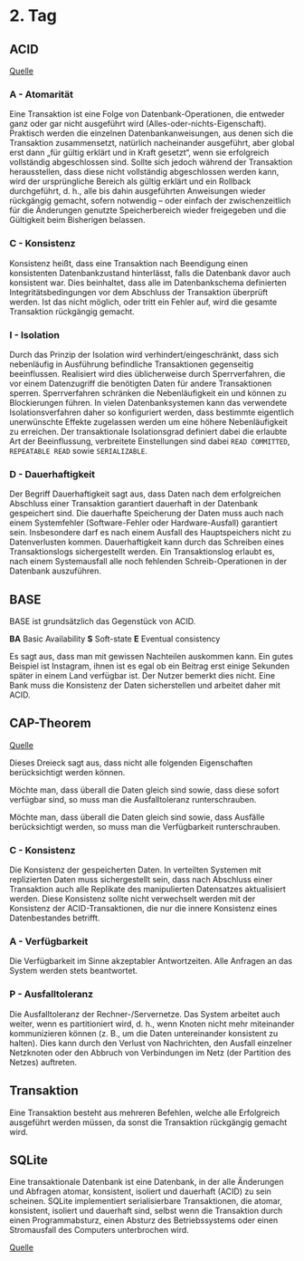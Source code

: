 # 2. Tag
## ACID
[Quelle](https://de.wikipedia.org/wiki/ACID)

### A - Atomarität
Eine Transaktion ist eine Folge von Datenbank-Operationen, die entweder ganz oder gar nicht ausgeführt wird (Alles-oder-nichts-Eigenschaft). Praktisch werden die einzelnen Datenbankanweisungen, aus denen sich die Transaktion zusammensetzt, natürlich nacheinander ausgeführt, aber global erst dann „für gültig erklärt und in Kraft gesetzt“, wenn sie erfolgreich vollständig abgeschlossen sind. Sollte sich jedoch während der Transaktion herausstellen, dass diese nicht vollständig abgeschlossen werden kann, wird der ursprüngliche Bereich als gültig erklärt und ein Rollback durchgeführt, d. h., alle bis dahin ausgeführten Anweisungen wieder rückgängig gemacht, sofern notwendig – oder einfach der zwischenzeitlich für die Änderungen genutzte Speicherbereich wieder freigegeben und die Gültigkeit beim Bisherigen belassen.

### C - Konsistenz
Konsistenz heißt, dass eine Transaktion nach Beendigung einen konsistenten Datenbankzustand hinterlässt, falls die Datenbank davor auch konsistent war. Dies beinhaltet, dass alle im Datenbankschema definierten Integritätsbedingungen vor dem Abschluss der Transaktion überprüft werden. Ist das nicht möglich, oder tritt ein Fehler auf, wird die gesamte Transaktion rückgängig gemacht.

### I - Isolation
Durch das Prinzip der Isolation wird verhindert/eingeschränkt, dass sich nebenläufig in Ausführung befindliche Transaktionen gegenseitig beeinflussen. Realisiert wird dies üblicherweise durch Sperrverfahren, die vor einem Datenzugriff die benötigten Daten für andere Transaktionen sperren. Sperrverfahren schränken die Nebenläufigkeit ein und können zu Blockierungen führen. In vielen Datenbanksystemen kann das verwendete Isolationsverfahren daher so konfiguriert werden, dass bestimmte eigentlich unerwünschte Effekte zugelassen werden um eine höhere Nebenläufigkeit zu erreichen. Der transaktionale Isolationsgrad definiert dabei die erlaubte Art der Beeinflussung, verbreitete Einstellungen sind dabei `READ COMMITTED`, `REPEATABLE READ` sowie `SERIALIZABLE`.

### D - Dauerhaftigkeit
Der Begriff Dauerhaftigkeit sagt aus, dass Daten nach dem erfolgreichen Abschluss einer Transaktion garantiert dauerhaft in der Datenbank gespeichert sind. Die dauerhafte Speicherung der Daten muss auch nach einem Systemfehler (Software-Fehler oder Hardware-Ausfall) garantiert sein. Insbesondere darf es nach einem Ausfall des Hauptspeichers nicht zu Datenverlusten kommen. Dauerhaftigkeit kann durch das Schreiben eines Transaktionslogs sichergestellt werden. Ein Transaktionslog erlaubt es, nach einem Systemausfall alle noch fehlenden Schreib-Operationen in der Datenbank auszuführen.

## BASE
BASE ist grundsätzlich das Gegenstück von ACID. 

**BA** Basic Availability
**S** Soft-state
**E** Eventual consistency 

Es sagt aus, dass man mit gewissen Nachteilen auskommen kann. Ein gutes Beispiel ist Instagram, ihnen ist es egal ob ein Beitrag erst einige Sekunden später in einem Land verfügbar ist. Der Nutzer bemerkt dies nicht.
Eine Bank muss die Konsistenz der Daten sicherstellen und arbeitet daher mit ACID.

## CAP-Theorem
[Quelle](https://de.wikipedia.org/wiki/CAP-Theorem)

Dieses Dreieck sagt aus, dass nicht alle folgenden Eigenschaften berücksichtigt werden können.

Möchte man, dass überall die Daten gleich sind sowie, dass diese sofort verfügbar sind, so muss man die Ausfalltoleranz runterschrauben.

Möchte man, dass überall die Daten gleich sind sowie, dass Ausfälle berücksichtigt werden, so muss man die Verfügbarkeit runterschrauben.

### C - Konsistenz
Die Konsistenz der gespeicherten Daten. In verteilten Systemen mit replizierten Daten muss sichergestellt sein, dass nach Abschluss einer Transaktion auch alle Replikate des manipulierten Datensatzes aktualisiert werden. Diese Konsistenz sollte nicht verwechselt werden mit der Konsistenz der ACID-Transaktionen, die nur die innere Konsistenz eines Datenbestandes betrifft.

### A - Verfügbarkeit
Die Verfügbarkeit im Sinne akzeptabler Antwortzeiten. Alle Anfragen an das System werden stets beantwortet.

### P - Ausfalltoleranz
Die Ausfalltoleranz der Rechner-/Servernetze. Das System arbeitet auch weiter, wenn es partitioniert wird, d. h., wenn Knoten nicht mehr miteinander kommunizieren können (z. B., um die Daten untereinander konsistent zu halten). Dies kann durch den Verlust von Nachrichten, den Ausfall einzelner Netzknoten oder den Abbruch von Verbindungen im Netz (der Partition des Netzes) auftreten.

## Transaktion
Eine Transaktion besteht aus mehreren Befehlen, welche alle Erfolgreich ausgeführt werden müssen, da sonst die Transaktion rückgängig gemacht wird.

## SQLite
Eine transaktionale Datenbank ist eine Datenbank, in der alle Änderungen und Abfragen atomar, konsistent, isoliert und dauerhaft (ACID) zu sein scheinen. SQLite implementiert serialisierbare Transaktionen, die atomar, konsistent, isoliert und dauerhaft sind, selbst wenn die Transaktion durch einen Programmabsturz, einen Absturz des Betriebssystems oder einen Stromausfall des Computers unterbrochen wird.

[Quelle](https://www.sqlite.org/transactional.html)